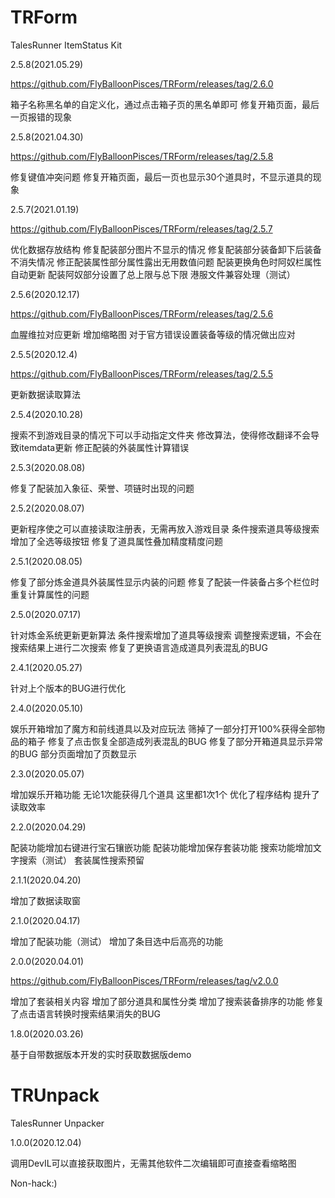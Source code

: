 # TRForm
TalesRunner ItemStatus Kit


2.5.8(2021.05.29)

https://github.com/FlyBalloonPisces/TRForm/releases/tag/2.6.0

箱子名称黑名单的自定义化，通过点击箱子页的黑名单即可
修复开箱页面，最后一页报错的现象


2.5.8(2021.04.30)

https://github.com/FlyBalloonPisces/TRForm/releases/tag/2.5.8

修复键值冲突问题
修复开箱页面，最后一页也显示30个道具时，不显示道具的现象


2.5.7(2021.01.19)

https://github.com/FlyBalloonPisces/TRForm/releases/tag/2.5.7

优化数据存放结构
修复配装部分图片不显示的情况
修复配装部分装备卸下后装备不消失情况
修正配装属性部分属性露出无用数值问题
配装更换角色时阿奴栏属性自动更新
配装阿奴部分设置了总上限与总下限
港服文件兼容处理（测试）


2.5.6(2020.12.17)

https://github.com/FlyBalloonPisces/TRForm/releases/tag/2.5.6

血腥维拉对应更新
增加缩略图
对于官方错误设置装备等级的情况做出应对

2.5.5(2020.12.4)

https://github.com/FlyBalloonPisces/TRForm/releases/tag/2.5.5

更新数据读取算法


2.5.4(2020.10.28)

搜索不到游戏目录的情况下可以手动指定文件夹
修改算法，使得修改翻译不会导致itemdata更新
修正配装的外装属性计算错误


2.5.3(2020.08.08)

修复了配装加入象征、荣誉、项链时出现的问题


2.5.2(2020.08.07)

更新程序使之可以直接读取注册表，无需再放入游戏目录
条件搜索道具等级搜索增加了全选等级按钮
修复了道具属性叠加精度精度问题


2.5.1(2020.08.05)

修复了部分炼金道具外装属性显示内装的问题
修复了配装一件装备占多个栏位时重复计算属性的问题


2.5.0(2020.07.17)

针对炼金系统更新更新算法
条件搜索增加了道具等级搜索
调整搜索逻辑，不会在搜索结果上进行二次搜索
修复了更换语言造成道具列表混乱的BUG


2.4.1(2020.05.27)

针对上个版本的BUG进行优化


2.4.0(2020.05.10)

娱乐开箱增加了魔方和前线道具以及对应玩法
筛掉了一部分打开100%获得全部物品的箱子
修复了点击恢复全部造成列表混乱的BUG
修复了部分开箱道具显示异常的BUG
部分页面增加了页数显示


2.3.0(2020.05.07)

增加娱乐开箱功能
无论1次能获得几个道具 这里都1次1个
优化了程序结构 提升了读取效率


2.2.0(2020.04.29)

配装功能增加右键进行宝石镶嵌功能
配装功能增加保存套装功能
搜索功能增加文字搜索（测试）
套装属性搜索预留


2.1.1(2020.04.20)

增加了数据读取窗


2.1.0(2020.04.17)

增加了配装功能（测试）
增加了条目选中后高亮的功能


2.0.0(2020.04.01)

https://github.com/FlyBalloonPisces/TRForm/releases/tag/v2.0.0

增加了套装相关内容
增加了部分道具和属性分类
增加了搜索装备排序的功能
修复了点击语言转换时搜索结果消失的BUG


1.8.0(2020.03.26)

基于自带数据版本开发的实时获取数据版demo

# TRUnpack
TalesRunner Unpacker

1.0.0(2020.12.04)

调用DevIL可以直接获取图片，无需其他软件二次编辑即可直接查看缩略图

Non-hack:)
